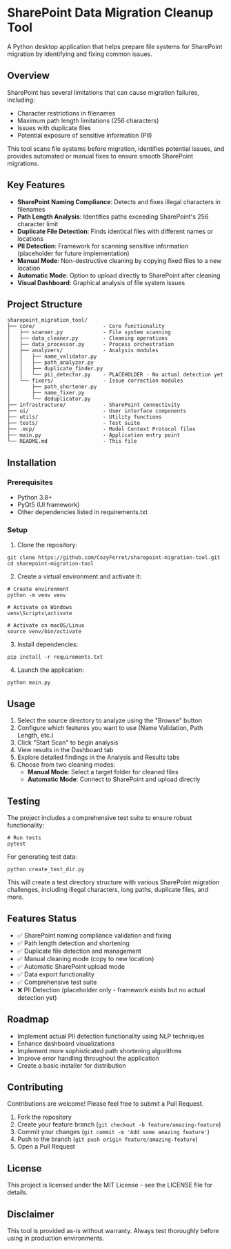 # SharePoint Data Migration Cleanup Tool

A Python desktop application that helps prepare file systems for SharePoint migration by identifying and fixing common issues.

## Overview

SharePoint has several limitations that can cause migration failures, including:
- Character restrictions in filenames
- Maximum path length limitations (256 characters)
- Issues with duplicate files
- Potential exposure of sensitive information (PII)

This tool scans file systems before migration, identifies potential issues, and provides automated or manual fixes to ensure smooth SharePoint migrations.

## Key Features

- **SharePoint Naming Compliance**: Detects and fixes illegal characters in filenames
- **Path Length Analysis**: Identifies paths exceeding SharePoint's 256 character limit
- **Duplicate File Detection**: Finds identical files with different names or locations
- **PII Detection**: Framework for scanning sensitive information (placeholder for future implementation)
- **Manual Mode**: Non-destructive cleaning by copying fixed files to a new location
- **Automatic Mode**: Option to upload directly to SharePoint after cleaning
- **Visual Dashboard**: Graphical analysis of file system issues

## Project Structure

```
sharepoint_migration_tool/
├── core/                      - Core functionality
│   ├── scanner.py             - File system scanning
│   ├── data_cleaner.py        - Cleaning operations
│   ├── data_processor.py      - Process orchestration
│   ├── analyzers/             - Analysis modules
│   │   ├── name_validator.py
│   │   ├── path_analyzer.py
│   │   ├── duplicate_finder.py
│   │   └── pii_detector.py    - PLACEHOLDER - No actual detection yet
│   └── fixers/                - Issue correction modules
│       ├── path_shortener.py
│       ├── name_fixer.py
│       └── deduplicator.py
├── infrastructure/            - SharePoint connectivity
├── ui/                        - User interface components
├── utils/                     - Utility functions
├── tests/                     - Test suite
├── .mcp/                      - Model Context Protocol files
├── main.py                    - Application entry point
└── README.md                  - This file
```

## Installation

### Prerequisites
- Python 3.8+
- PyQt5 (UI framework)
- Other dependencies listed in requirements.txt

### Setup
1. Clone the repository:
```
git clone https://github.com/CozyFerret/sharepoint-migration-tool.git
cd sharepoint-migration-tool
```

2. Create a virtual environment and activate it:
```
# Create environment
python -m venv venv

# Activate on Windows
venv\Scripts\activate

# Activate on macOS/Linux
source venv/bin/activate
```

3. Install dependencies:
```
pip install -r requirements.txt
```

4. Launch the application:
```
python main.py
```

## Usage

1. Select the source directory to analyze using the "Browse" button
2. Configure which features you want to use (Name Validation, Path Length, etc.)
3. Click "Start Scan" to begin analysis
4. View results in the Dashboard tab
5. Explore detailed findings in the Analysis and Results tabs
6. Choose from two cleaning modes:
   - **Manual Mode**: Select a target folder for cleaned files
   - **Automatic Mode**: Connect to SharePoint and upload directly

## Testing

The project includes a comprehensive test suite to ensure robust functionality:

```
# Run tests
pytest
```

For generating test data:
```
python create_test_dir.py
```

This will create a test directory structure with various SharePoint migration challenges, including illegal characters, long paths, duplicate files, and more.

## Features Status

- ✅ SharePoint naming compliance validation and fixing
- ✅ Path length detection and shortening
- ✅ Duplicate file detection and management
- ✅ Manual cleaning mode (copy to new location)
- ✅ Automatic SharePoint upload mode
- ✅ Data export functionality
- ✅ Comprehensive test suite
- ❌ PII Detection (placeholder only - framework exists but no actual detection yet)

## Roadmap

- Implement actual PII detection functionality using NLP techniques
- Enhance dashboard visualizations
- Implement more sophisticated path shortening algorithms
- Improve error handling throughout the application
- Create a basic installer for distribution

## Contributing

Contributions are welcome! Please feel free to submit a Pull Request.

1. Fork the repository
2. Create your feature branch (`git checkout -b feature/amazing-feature`)
3. Commit your changes (`git commit -m 'Add some amazing feature'`)
4. Push to the branch (`git push origin feature/amazing-feature`)
5. Open a Pull Request

## License

This project is licensed under the MIT License - see the LICENSE file for details.

## Disclaimer

This tool is provided as-is without warranty. Always test thoroughly before using in production environments.